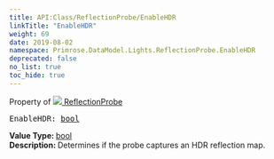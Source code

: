 ```yaml
---
title: API:Class/ReflectionProbe/EnableHDR
linkTitle: "EnableHDR"
weight: 69
date: 2019-08-02
namespace: Primrose.DataModel.Lights.ReflectionProbe.EnableHDR
deprecated: false
no_list: true
toc_hide: true
---
```

Property of <a href="/docs/api-reference/Class/ReflectionProbe"><img src="/icons/silk/probe.png"/>&nbsp;ReflectionProbe</a>
<pre class="method-declaration">
EnableHDR: <a class="type" href="/docs/api-reference/System/Primitives#boolean">bool</a></pre>
<b>Value Type: </b>
<a class="type" href="/docs/api-reference/System/Primitives#boolean">bool</a>
<br/>
<b>Description: </b>
Determines if the probe captures an HDR reflection map.

